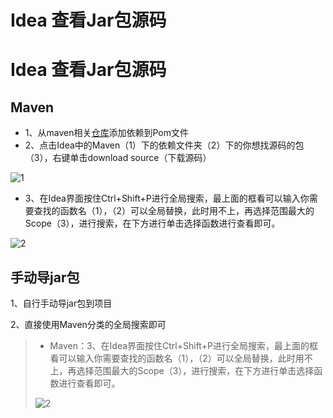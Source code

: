 # Idea 查看Jar包源码


# Idea 查看Jar包源码

## Maven

- 1、从maven相关[仓库](https://mvnrepository.com/)添加依赖到Pom文件
- 2、点击Idea中的Maven（1）下的依赖文件夹（2）下的你想找源码的包（3），右键单击download source（下载源码）

![1](C:\Program_Green\hugo_extended_0.82.0_Windows-64bit\Original_Md\Idea-Jar-Src\1.png)

- 3、在Idea界面按住Ctrl+Shift+P进行全局搜索，最上面的框看可以输入你需要查找的函数名（1），（2）可以全局替换，此时用不上，再选择范围最大的Scope（3），进行搜索，在下方进行单击选择函数进行查看即可。

![2](C:\Program_Green\hugo_extended_0.82.0_Windows-64bit\Original_Md\Idea-Jar-Src\2.png)

## 手动导jar包

1、自行手动导jar包到项目

2、直接使用Maven分类的全局搜索即可

> - Maven：3、在Idea界面按住Ctrl+Shift+P进行全局搜索，最上面的框看可以输入你需要查找的函数名（1），（2）可以全局替换，此时用不上，再选择范围最大的Scope（3），进行搜索，在下方进行单击选择函数进行查看即可。
>
> ![2](C:\Program_Green\hugo_extended_0.82.0_Windows-64bit\Original_Md\Idea-Jar-Src\2.png)
